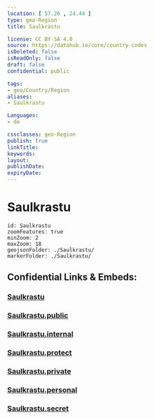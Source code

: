 ```yaml
---
location: [ 57.26 , 24.44 ] 
type: geo-Region
title: Saulkrastu

license: CC BY-SA 4.0
source: https://datahub.io/core/country-codes
isDeleted: false
isReadOnly: false
draft: false
confidential: public

tags:
- geo/Country/Region
aliases:
- Saulkrastu

Languages:
- de

cssclasses: geo-Region
publish: true
linkTitle: 
keywords: 
layout: 
publishDate: 
expiryDate: 
---
```


# Saulkrastu

```leaflet
id: Saulkrastu
zoomFeatures: true 
minZoom: 2 
maxZoom: 18
geojsonFolder: ./Saulkrastu/
markerFolder: ./Saulkrastu/
```


## Confidential Links & Embeds: 

### [Saulkrastu](/_Standards/Earth/Continent/Europe/Europe~North/Latvia/Counties/Saulkrastu.md) 

### [Saulkrastu.public](/_public/Earth/Continent/Europe/Europe~North/Latvia/Counties/Saulkrastu.public.md) 

### [Saulkrastu.internal](/_internal/Earth/Continent/Europe/Europe~North/Latvia/Counties/Saulkrastu.internal.md) 

### [Saulkrastu.protect](/_protect/Earth/Continent/Europe/Europe~North/Latvia/Counties/Saulkrastu.protect.md) 

### [Saulkrastu.private](/_private/Earth/Continent/Europe/Europe~North/Latvia/Counties/Saulkrastu.private.md) 

### [Saulkrastu.personal](/_personal/Earth/Continent/Europe/Europe~North/Latvia/Counties/Saulkrastu.personal.md) 

### [Saulkrastu.secret](/_secret/Earth/Continent/Europe/Europe~North/Latvia/Counties/Saulkrastu.secret.md)

